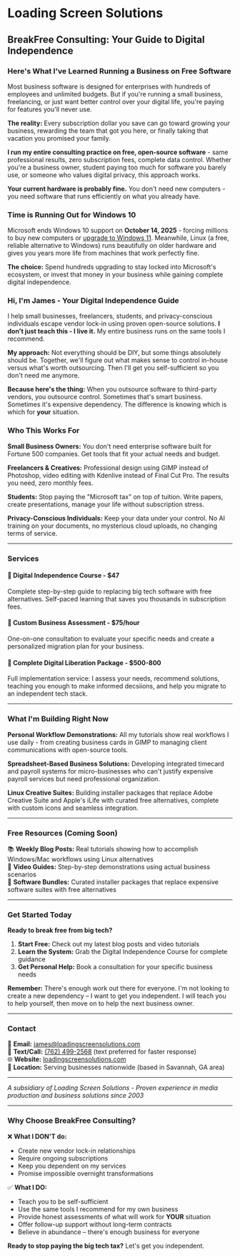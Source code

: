 # Loading Screen Solutions
## BreakFree Consulting: Your Guide to Digital Independence


### Here's What I've Learned Running a Business on Free Software

Most business software is designed for enterprises with hundreds of employees and unlimited budgets. But if you're running a small business, freelancing, or just want better control over your digital life, you're paying for features you'll never use.

**The reality:** Every subscription dollar you save can go toward growing your business, rewarding the team that got you here, or finally taking that vacation you promised your family.

**I run my entire consulting practice on free, open-source software** - same professional results, zero subscription fees, complete data control. Whether you're a business owner, student paying too much for software you barely use, or someone who values digital privacy, this approach works.

**Your current hardware is probably fine.** You don't need new computers - you need software that runs efficiently on what you already have.

### Time is Running Out for Windows 10

Microsoft ends Windows 10 support on **October 14, 2025** - forcing millions to buy new computers or [upgrade to Windows 11](https://support.microsoft.com/en-us/windows/windows-10-support-ends-on-october-14-2025-2ca8b313-1946-43d3-b55c-2b95b107f281). Meanwhile, Linux (a free, reliable alternative to Windows) runs beautifully on older hardware and gives you years more life from machines that work perfectly fine.

**The choice:** Spend hundreds upgrading to stay locked into Microsoft's ecosystem, or invest that money in your business while gaining complete digital independence.

### Hi, I'm James - Your Digital Independence Guide

I help small businesses, freelancers, students, and privacy-conscious individuals escape vendor lock-in using proven open-source solutions. **I don't just teach this - I live it.** My entire business runs on the same tools I recommend.

**My approach:** Not everything should be DIY, but some things absolutely should be. Together, we'll figure out what makes sense to control in-house versus what's worth outsourcing. Then I'll get you self-sufficient so you don't need me anymore.

**Because here's the thing:** When you outsource software to third-party vendors, you outsource control. Sometimes that's smart business. Sometimes it's expensive dependency. The difference is knowing which is which for **your** situation.

### Who This Works For

**Small Business Owners:** You don't need enterprise software built for Fortune 500 companies. Get tools that fit your actual needs and budget.

**Freelancers & Creatives:** Professional design using GIMP instead of Photoshop, video editing with Kdenlive instead of Final Cut Pro. The results you need, zero monthly fees.

**Students:** Stop paying the "Microsoft tax" on top of tuition. Write papers, create presentations, manage your life without subscription stress.

**Privacy-Conscious Individuals:** Keep your data under your control. No AI training on your documents, no mysterious cloud uploads, no changing terms of service.

---

### Services

#### 🎯 **Digital Independence Course** - $47
Complete step-by-step guide to replacing big tech software with free alternatives. Self-paced learning that saves you thousands in subscription fees.

#### 💼 **Custom Business Assessment** - $75/hour
One-on-one consultation to evaluate your specific needs and create a personalized migration plan for your business.

#### 🚀 **Complete Digital Liberation Package** - $500-800
Full implementation service: I assess your needs, recommend solutions, teaching you enough to make informed decsiions, and help you migrate to an independent tech stack.

---

### What I'm Building Right Now

**Personal Workflow Demonstrations:** All my tutorials show real workflows I use daily - from creating business cards in GIMP to managing client communications with open-source tools.

**Spreadsheet-Based Business Solutions:** Developing integrated timecard and payroll systems for micro-businesses who can't justify expensive payroll services but need professional organization.

**Linux Creative Suites:** Building installer packages that replace Adobe Creative Suite and Apple's iLife with curated free alternatives, complete with custom icons and seamless integration.

---

### Free Resources (Coming Soon)

📚 **Weekly Blog Posts:** Real tutorials showing how to accomplish Windows/Mac workflows using Linux alternatives  
🎥 **Video Guides:** Step-by-step demonstrations using actual business scenarios  
💾 **Software Bundles:** Curated installer packages that replace expensive software suites with free alternatives

---

### Get Started Today

**Ready to break free from big tech?**

1. **Start Free:** Check out my latest blog posts and video tutorials
2. **Learn the System:** Grab the Digital Independence Course for complete guidance
3. **Get Personal Help:** Book a consultation for your specific business needs

**Remember:** There's enough work out there for everyone. I'm not looking to create a new dependency – I want to get you independent. I will teach you to help yourself, then move on to help the next business owner.

---

### Contact

📧 **Email:** [james@loadingscreensolutions.com](mailto:james@loadingscreensolutions.com)  
📱 **Text/Call:** [(762) 499-2568](tel:+1-762-499-2568) (text preferred for faster response)  
🌐 **Website:** [loadingscreensolutions.com](https://loadingscreensolutions.com)  
📍 **Location:** Serving businesses nationwide (based in Savannah, GA area)

---

*A subsidiary of Loading Screen Solutions - Proven experience in media production and business solutions since 2003*

---

### Why Choose BreakFree Consulting?

❌ **What I DON'T do:**
- Create new vendor lock-in relationships
- Require ongoing subscriptions
- Keep you dependent on my services
- Promise impossible overnight transformations

✅ **What I DO:**
- Teach you to be self-sufficient
- Use the same tools I recommend for my own business  
- Provide honest assessments of what will work for **YOUR** situation
- Offer follow-up support without long-term contracts
- Believe in abundance – there's enough business for everyone

**Ready to stop paying the big tech tax?** Let's get you independent.
